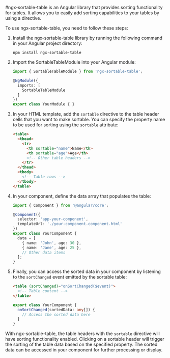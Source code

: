 #ngx-sortable-table is an Angular library that provides sorting functionality for tables. It allows you to easily add sorting capabilities to your tables by using a directive.

To use ngx-sortable-table, you need to follow these steps:

1. Install the ngx-sortable-table library by running the following command in your Angular project directory:

   ```
   npm install ngx-sortable-table
   ```

2. Import the SortableTableModule into your Angular module:

   ```typescript
   import { SortableTableModule } from 'ngx-sortable-table';

   @NgModule({
     imports: [
       SortableTableModule
     ]
   })
   export class YourModule { }
   ```

3. In your HTML template, add the `sortable` directive to the table header cells that you want to make sortable. You can specify the property name to be used for sorting using the `sortable` attribute:

   ```html
   <table>
     <thead>
       <tr>
         <th sortable="name">Name</th>
         <th sortable="age">Age</th>
         <!-- Other table headers -->
       </tr>
     </thead>
     <tbody>
       <!-- Table rows -->
     </tbody>
   </table>
   ```

4. In your component, define the data array that populates the table:

   ```typescript
   import { Component } from '@angular/core';

   @Component({
     selector: 'app-your-component',
     templateUrl: './your-component.component.html'
   })
   export class YourComponent {
     data = [
       { name: 'John', age: 30 },
       { name: 'Jane', age: 25 },
       // Other data items
     ];
   }
   ```

5. Finally, you can access the sorted data in your component by listening to the `sortChanged` event emitted by the sortable table:

   ```html
   <table (sortChanged)="onSortChanged($event)">
     <!-- Table content -->
   </table>
   ```

   ```typescript
   export class YourComponent {
     onSortChanged(sortedData: any[]) {
       // Access the sorted data here
     }
   }
   ```

With ngx-sortable-table, the table headers with the `sortable` directive will have sorting functionality enabled. Clicking on a sortable header will trigger the sorting of the table data based on the specified property. The sorted data can be accessed in your component for further processing or display.
